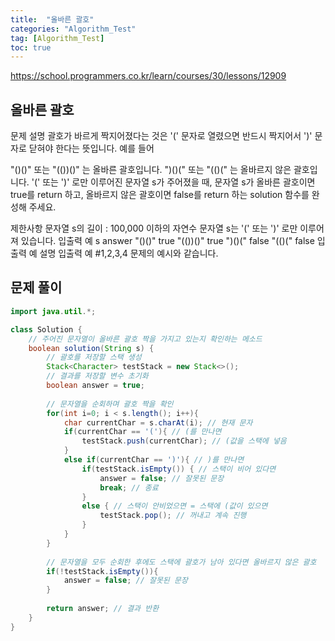 ```yaml
---
title:  "올바른 괄호"
categories: "Algorithm_Test"
tag: [Algorithm_Test]
toc: true
---
```


https://school.programmers.co.kr/learn/courses/30/lessons/12909

## 올바른 괄호

문제 설명
괄호가 바르게 짝지어졌다는 것은 '(' 문자로 열렸으면 반드시 짝지어서 ')' 문자로 닫혀야 한다는 뜻입니다. 예를 들어

"()()" 또는 "(())()" 는 올바른 괄호입니다.
")()(" 또는 "(()(" 는 올바르지 않은 괄호입니다.
'(' 또는 ')' 로만 이루어진 문자열 s가 주어졌을 때, 문자열 s가 올바른 괄호이면 true를 return 하고, 올바르지 않은 괄호이면 false를 return 하는 solution 함수를 완성해 주세요.

제한사항
문자열 s의 길이 : 100,000 이하의 자연수
문자열 s는 '(' 또는 ')' 로만 이루어져 있습니다.
입출력 예
s	answer
"()()"	true
"(())()"	true
")()("	false
"(()("	false
입출력 예 설명
입출력 예 #1,2,3,4
문제의 예시와 같습니다.

## 문제 풀이
```java
import java.util.*;

class Solution {
    // 주어진 문자열이 올바른 괄호 짝을 가지고 있는지 확인하는 메소드
    boolean solution(String s) {
        // 괄호를 저장할 스택 생성
        Stack<Character> testStack = new Stack<>();
        // 결과를 저장할 변수 초기화
        boolean answer = true;
        
        // 문자열을 순회하며 괄호 짝을 확인
        for(int i=0; i < s.length(); i++){
            char currentChar = s.charAt(i); // 현재 문자
            if(currentChar == '('){ // (를 만나면 
                testStack.push(currentChar); // (값을 스택에 넣음
            }
            else if(currentChar == ')'){ // )를 만나면
                if(testStack.isEmpty()) { // 스택이 비어 있다면
                    answer = false; // 잘못된 문장
                    break; // 종료
                } 
                else { // 스택이 안비었으면 = 스택에 (값이 있으면
                    testStack.pop(); // 꺼내고 계속 진행
                }
            }
        }
        
        // 문자열을 모두 순회한 후에도 스택에 괄호가 남아 있다면 올바르지 않은 괄호
        if(!testStack.isEmpty()){ 
            answer = false; // 잘못된 문장
        }
        
        return answer; // 결과 반환
    }
}

```
